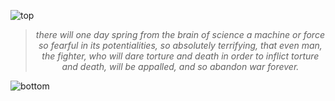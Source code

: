 
![top](https://github.com/user-attachments/assets/c0ff87ae-14a3-4edd-a449-ee6e0e2f73f5)

<!-- quote-start -->
<div align="center">

> *there will one day spring from the brain of science a machine or force so fearful in its potentialities, so absolutely terrifying, that even man, the fighter, who will dare torture and death in order to inflict torture and death, will be appalled, and so abandon war forever.*

</div>
<!-- quote-end -->


![bottom](https://github.com/user-attachments/assets/bf2cc040-2664-4cf3-8aaa-9d397c8a8f5c)
